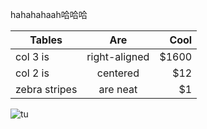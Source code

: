 hahahahaah哈哈哈


| Tables        | Are           |   	 Cool|
| ------------- |:-------------:| ----------:|	
| col 3 is      | right-aligned | $1600  |	
| col 2 is      | centered      |  	 $12 |		
| zebra stripes | are neat      |  	  $1 |


![tu](http://25.io/mou/Mou_128.png "Optional title")
